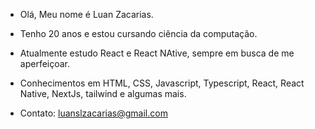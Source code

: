 - Olá, Meu nome é Luan Zacarias.
- Tenho 20 anos e estou cursando ciência da computação.
- Atualmente estudo React e React NAtive, sempre em busca de me aperfeiçoar.



- Conhecimentos em HTML, CSS, Javascript, Typescript, React, React Native, NextJs, tailwind e algumas mais.
- Contato: luanslzacarias@gmail.com

<!---
Luanzacarias/Luanzacarias is a ✨ special ✨ repository because its `README.md` (this file) appears on your GitHub profile.
You can click the Preview link to take a look at your changes.
---
